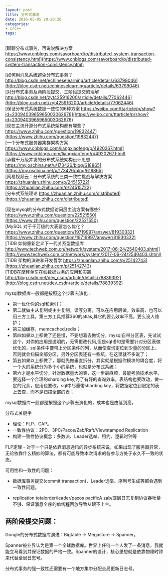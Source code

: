 ```yaml
---
layout: post
title: 分布式事务
date: 2016-05-05 20:20:20
categories:
- c/c++
tags:
---
```


[聊聊分布式事务，再说说解决方案
 https://www.cnblogs.com/savorboard/p/distributed-system-transaction-consistency.html](https://www.cnblogs.com/savorboard/p/distributed-system-transaction-consistency.html)  

[如何用消息系统避免分布式事务？ http://blog.csdn.net/echineselearning/article/details/63799046](http://blog.csdn.net/echineselearning/article/details/63799046)  
[对分布式事务及两阶段提交、三阶段提交的理解 http://blog.csdn.net/zyt425916200/article/details/77062446](http://blog.csdn.net/zyt425916200/article/details/77062446)  
[保证分布式系统数据一致性的6种方案 https://weibo.com/ttarticle/p/show?id=2309403965965003062676](https://weibo.com/ttarticle/p/show?id=2309403965965003062676)  
[现在主流开源分布式系统架构都有哪些？https://www.zhihu.com/question/19832447](https://www.zhihu.com/question/19832447)  
[一个分布式服务器集群架构方案 https://www.cnblogs.com/liangxiaofeng/p/4920267.html](https://www.cnblogs.com/liangxiaofeng/p/4920267.html)  
[承载千万级并发的分布式系统架构设计思想 https://my.oschina.net/u/173426/blog/618865](https://my.oschina.net/u/173426/blog/618865)  
[网易视频云：分布式系统的三类一致性挑战与解决方案 https://zhuanlan.zhihu.com/p/24515722](https://zhuanlan.zhihu.com/p/24515722)  
[分布式系统理论 https://zhuanlan.zhihu.com/distributed](https://zhuanlan.zhihu.com/distributed)  

[现在mysql的分布式数据访问层主流方案有哪些? https://www.zhihu.com/question/22521550](https://www.zhihu.com/question/22521550)  
[MySQL 对于千万级的大表要怎么优化？https://www.zhihu.com/question/19719997/answer/81930332](https://www.zhihu.com/question/19719997/answer/81930332)  
[TiDB 如何重新定义下一代关系型数据库 http://www.techweb.com.cn/network/system/2017-06-24/2540403.shtml](http://www.techweb.com.cn/network/system/2017-06-24/2540403.shtml)  
[TiDB 架构的演进和开发哲学 https://zhuanlan.zhihu.com/p/25142743](https://zhuanlan.zhihu.com/p/25142743)  
[TiDB在摩拜单车在线数据业务的应用和实践 http://blog.csdn.net/dev_csdn/article/details/78839392](http://blog.csdn.net/dev_csdn/article/details/78839392)  

mysql数据库一般都是按照这个步骤去演化：  
- 第一优化你的sql和索引；
- 第二就做主从复制或主主复制，读写分离，可以在应用层做，效率高，也可以用三方工具，第三方工具推荐360的atlas,其它的要么效率不高，要么没人维护；
- 第三加缓存，memcached,redis；
- 第四如果以上都做了还是慢，不要想着去做切分，mysql自带分区表，先试试这个，对你的应用是透明的，无需更改代码,但是sql语句是需要针对分区表做优化的，sql条件中要带上分区条件的列，从而使查询定位到少量的分区上，否则就会扫描全部分区，另外分区表还有一些坑，在这里就不多说了；
- 第五如果以上都做了，那就先做垂直拆分，其实就是根据你模块的耦合度，将一个大的系统分为多个小的系统，也就是分布式系统；
- 第六才是水平切分，针对数据量大的表，这一步最麻烦，最能考验技术水平，要选择一个合理的sharding key,为了有好的查询效率，表结构也要改动，做一定的冗余，应用也要改，sql中尽量带sharding key，将数据定位到限定的表上去查，而不是扫描全部的表；

mysql数据库一般都是按照这个步骤去演化的，成本也是由低到高。


分布式关键字  
- 理论：FLP、CAP。
- 一致性协议：2PC、3PC/Paxos/Zab/Raft/Viewstamped Replication
- 构建一致性协议概念：多数派、Leader选举、租约、逻辑时钟等

FLP定理 - 对于一个只是依靠消息通讯的异步系统来说，如果出现了服务器异常，无论依靠什么精妙的算法，都有可能导致本次请求的各参与方处于永久不一致的状态。

可用性和一致性的问题：
- 数据库事务提交(commit transaction)、Leader选举、序列号生成等都会遇到一致性问题。

- replication totalorder/leader/paxos pacificA zab/底层日志复制协议吞吐量不够、保证消息全序的单线程回放导致从跟不上主。

两阶段提交问题：
- 

Google的分布式数据库演进：Bigtable -> Megastore -> Spanner。

Spanner被业界认为是第一个全球数据库。世界上任何一个人发了一条消息，我就能立马看到并保证数据的严格一致。Spanner的设计，核心思想就是依靠物理时钟来代替全局日志号。

分布式事务的强一致性还需要有一个地方集中分配全局更新日志号。